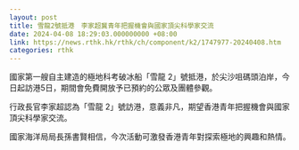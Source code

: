 ```yaml
---
layout: post
title: 雪龍2號抵港　李家超冀青年把握機會與國家頂尖科學家交流
date: 2024-04-08 18:29:03.000000000 +08:00
link: https://news.rthk.hk/rthk/ch/component/k2/1747977-20240408.htm
categories: rthk
---
```


國家第一艘自主建造的極地科考破冰船「雪龍 2」號抵港，於尖沙咀碼頭泊岸，今日起訪港5日，期間會免費開放予已預約的公眾及團體參觀。

行政長官李家超認為「雪龍 2」號訪港，意義非凡，期望香港青年把握機會與國家頂尖科學家交流。

國家海洋局局長孫書賢相信，今次活動可激發香港青年對探索極地的興趣和熱情。
